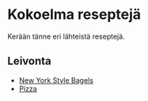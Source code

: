 # Kokoelma reseptejä 

Kerään tänne eri lähteistä reseptejä.

## Leivonta
* [New York Style Bagels](bagels.md)
* [Pizza](pizza.md)